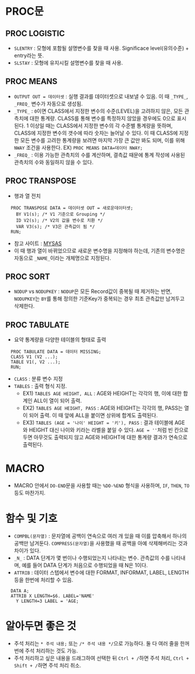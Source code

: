 # PROC문

## PROC LOGISTIC
- `SLENTRY` : 모형에 포함될 설명변수를 찾을 때 사용. Significace level(유의수준) + entry라는 뜻.
- `SLSTAY` : 모형에 유지시킬 설명변수를 찾을 때 사용.

## PROC MEANS
- `OUTPUT OUT = 데이터셋` : 실행 결과를 데이터셋으로 내보낼 수 있음. 이 때 `_TYPE_`, `_FREQ_` 변수가 자동으로 생성됨.
- `_TYPE_` : `0`이면 CLASS에서 지정한 변수의 수준(LEVEL)을 고려하지 않은, 모든 관측치에 대한 통계량. CLASS를 통해 변수를 특정하지 않았을 경우에도 0으로 표시된다. 1 이상일 때는 CLASS에서 지정한 변수의 각 수준별 통계량을 뜻하며, CLASS에 지정한 변수의 갯수에 따라 숫자는 늘어날 수 있다. 이 때 CLASS에 지정한 모든 변수를 고려한 통계량을 보려면 마지막 가장 큰 값만 봐도 되며, 이를 위해 `NWAY` 조건을 사용한다. EX) `PROC MEANS DATA=데이터 NWAY;`
- `_FREQ_` : 이용 가능한 관측치의 수를 계산하며, 결측값 때문에 통계 작성에 사용된 관측치의 수와 동일하지 않을 수 있다.

## PROC TRANSPOSE
- 행과 열 전치
```SAS
  PROC TRANSPOSE DATA = 데이터셋 OUT = 새로운데이터셋;
    BY V1(s); /* V1 기준으로 Grouping */
    ID V2(s); /* V2의 값을 변수로 치환 */
    VAR V3(s); /* V3은 관측값이 됨 */
  RUN;
```
- 참고 사이트 : [MYSAS](http://www.mysas.co.kr/SAS_tiptech/a_question.asp?B_NO=980&gotopage=6&cmd=content)
- 이 때 행과 열이 바뀌었으므로 새로운 변수명을 지정해야 하는데, 기존의 변수명은 자동으로 `_NAME_`이라는 개체명으로 지정된다.

## PROC SORT
- `NODUP` vs `NODUPKEY` : `NODUP`은 모든 Record값이 중복될 때 제거하는 반면, `NODUPKEY`는 `BY`를 통해 정의한 기준Key가 중복되는 경우 최초 관측값만 남겨두고 삭제한다.

## PROC TABULATE
- 요약 통계량을 다양한 테이블의 형태로 출력
```SAS
  PROC TABULATE DATA = 데이터 MISSING;
  CLASS V1 (V2 ...);
  TABLE V1(, V2 ...);
  RUN;
```
- `CLASS` : 분류 변수 지정
- `TABLES` : 출력 형식 지정.
	- EX1) `TABLES AGE HEIGHT, ALL` : AGE와 HEIGHT는 각각의 행, 이에 대한 합계인 ALL이 열이 되어 출력.
	- EX2) `TABLES AGE HEIGHT, PASS` : AGE와 HEIGHT는 각각의 행, PASS는 열이 되어 출력. 이 때 앞에 ALL을 붙이면 상위에 합계도 출력된다.
	- EX3) `TABLES (AGE = '나이' HEIGHT = '키'), PASS` : 결과 테이블에 AGE와 HEIGHT 대신 나이와 키라는 라벨을 붙일 수 있다. `AGE = ''`처럼 빈 칸으로 두면 아무것도 출력되지 않고 AGE와 HEIGHT에 대한 통계량 결과가 연속으로 출력된다.

# MACRO
- MACRO 안에서 `DO-END`문을 사용할 때는 `%DO-%END` 형식을 사용하며, `IF`, `THEN`, `TO` 등도 마찬가지.

# 함수 및 기호

- `COMPBL(문자열)` : 문자열에 공백이 연속으로 여러 개 있을 때 이를 압축해서 하나의 공백만 남겨둔다. `COMPRESS(문자열)`을 사용했을 때 공백을 아예 삭제해버리는 것과 차이가 있다.
- `_N_` : DATA 단계가 몇 번이나 수행되었는지 나타내는 변수. 관측값의 수를 나타내며, 예를 들어 DATA 단계가 처음으로 수행되었을 때 N은 1이다.
- `ATTRIB` : 데이터 스텝에서 변수에 대한 FORMAT, INFORMAT, LABEL, LENGTH 등을 한번에 처리할 수 있음.
```SAS
  DATA A;
  ATTRIB X LENGTH=$6. LABEL='NAME'
	Y LENGTH=3 LABEL = 'AGE;
```

# 알아두면 좋은 것
- 주석 처리는 `* 주석 내용;` 또는 `/* 주석 내용 */`으로 가능하다. 둘 다 여러 줄을 한꺼번에 주석 처리하는 것도 가능.
- 주석 처리하고 싶은 내용을 드래그하여 선택한 뒤 `Ctrl + /`하면 주석 처리, `Ctrl + Shift + /`하면 주석 처리 취소.
